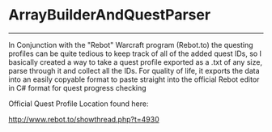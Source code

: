 # ArrayBuilderAndQuestParser
___________________________

In Conjunction with the "Rebot" Warcraft program (Rebot.to)
the questing profiles can be quite tedious to keep track of all
of the added quest IDs, so I basically created a way to take 
a quest profile exported as a .txt of any size, parse through it
and collect all the IDs. For quality of life, it exports
the data into an easily copyable format to paste straight into
the official Rebot editor in C# format for quest progress checking 			

Official Quest Profile Location found here:

http://www.rebot.to/showthread.php?t=4930
